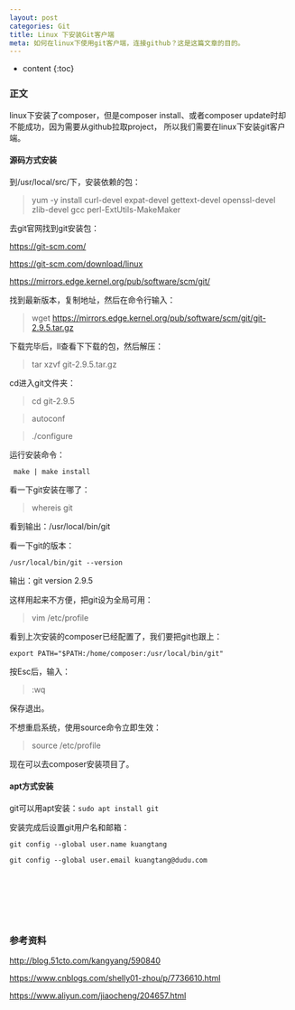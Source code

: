 ```yaml
---
layout: post
categories: Git
title: Linux 下安装Git客户端
meta: 如何在linux下使用git客户端，连接github？这是这篇文章的目的。
---
```

* content
{:toc}

### 正文

linux下安装了composer，但是composer install、或者composer update时却不能成功，因为需要从github拉取project，
所以我们需要在linux下安装git客户端。

#### 源码方式安装

到/usr/local/src/下，安装依赖的包：

> yum -y install curl-devel expat-devel gettext-devel openssl-devel zlib-devel gcc perl-ExtUtils-MakeMaker

去git官网找到git安装包：

<https://git-scm.com/>

<https://git-scm.com/download/linux>

<https://mirrors.edge.kernel.org/pub/software/scm/git/>

找到最新版本，复制地址，然后在命令行输入：

> wget https://mirrors.edge.kernel.org/pub/software/scm/git/git-2.9.5.tar.gz

下载完毕后，ll查看下下载的包，然后解压：

> tar xzvf git-2.9.5.tar.gz

cd进入git文件夹：

> cd git-2.9.5

> autoconf

> ./configure

运行安装命令：

```
 make | make install
```

看一下git安装在哪了：

> whereis git

看到输出：/usr/local/bin/git

看一下git的版本：

```
/usr/local/bin/git --version
```

输出：git version 2.9.5

这样用起来不方便，把git设为全局可用：

> vim /etc/profile

看到上次安装的composer已经配置了，我们要把git也跟上：

```
export PATH="$PATH:/home/composer:/usr/local/bin/git"
```

按Esc后，输入：

> :wq

保存退出。

不想重启系统，使用source命令立即生效：

> source /etc/profile

现在可以去composer安装项目了。

#### apt方式安装

git可以用apt安装：`sudo apt install git`

安装完成后设置git用户名和邮箱：

`git config --global user.name kuangtang`

`git config --global user.email kuangtang@dudu.com`

<br/><br/><br/><br/><br/>
### 参考资料

<http://blog.51cto.com/kangyang/590840>

<https://www.cnblogs.com/shelly01-zhou/p/7736610.html>

<https://www.aliyun.com/jiaocheng/204657.html>

